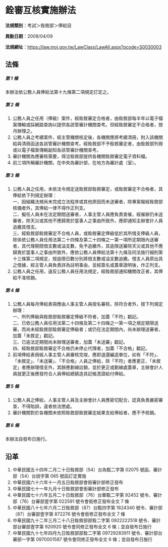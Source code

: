 # 銓審互核實施辦法



**法規類別**：考試＞銓敘部＞俸給目       

**異動日期**：2008/04/09  

**法規網址**：https://law.moj.gov.tw/LawClass/LawAll.aspx?pcode=S0030003



## 法條
##### 第 1 條
本辦法依公務人員俸給法第十九條第二項規定訂定之。

##### 第 2 條
1. 公務人員之任用（俸級）案件，經銓敘審定合格者，由銓敘部每半年以電子檔案傳輸或採網路查詢以提供各該管審計機關查考。但經銓敘審定不合格者，按月辦理之。
1. 公務人員之考績案件，經主管機關核定後，各機關應將考績清冊，附入該機關給與清冊函送各該管審計機關查考。經銓敘部不予銓敘審定者，由銓敘部列冊或以電子檔案傳輸副知各該管審計機關查考。
1. 審計機關為應審核需要，得洽銓敘部提供各機關銓敘審定電子資料檔。
1. 前三項所稱審計機關，在中央為審計部，在地方為審計處（室）。

##### 第 3 條
1. 公務人員之任用，未依法令規定送銓敘部銓敘審定，或銓敘審定不合格者，其俸給依下列規定辦理：  
一、因組織法規尚未完成立法程序或其他原因而未送審者，除專案報經銓敘部核備者外，其俸給一律不得作正列支。  
二、擬任人員未在法定期間送審者，人事主管人員應負責查催，經催辦仍未送審者，除天災或其他不應歸責於當事人之事由所致外，應即通知主辦會計人員追繳其借支。  
三、經銓敘部銓敘審定不合格人員，或銓敘審定俸級低於其所借支俸級人員，除係依公務人員任用法第二十四條及第二十四條之一第一項所定期限內送審者，其代理期間借支數或溢支數，免予追繳外，其逾限送審除天災或其他不應歸責於當事人之事由所致外，應依公務人員俸給法第十九條及同法施行細則第十三條第二項規定，按逾限日數分別將借支數或溢支數追繳。借支人員原出具之借據，經主管人員負責詳為註明事由，並經簽名或蓋章證明後，作正列支。
1. 公務人員之任用，違反公務人員任用法規定，經銓敘部通知機關改正者，其俸給不准核銷。

##### 第 4 條
1. 公務人員每月俸給表冊應由人事主管人員按名審核，除符合者外，按下列規定辦理：  
一、所列俸級與銓敘部銓敘審定俸級不符者，加蓋「不符」戳記。  
二、已依公務人員任用法第二十四條及第二十四條之一第一項之規定期限送審，而尚未經銓敘部銓敘審定俸級者；或仍在法定期間內，尚未辦理送審者，加蓋「未敘定」戳記。  
三、已逾法定期間尚未辦理送審者，加蓋「未送審」戳記。  
四、經銓敘部銓敘審定不合格仍未停止代理者，加蓋「不合格」戳記。
1. 前項俸給表冊經人事主管人員審核完竣，應即退還編造單位，如有「不符」、「未敘定」、「未送審」、「不合格」人員之俸給，除「不符」者應更正、「未敘定」者應辦理借支外，其餘應劃線註銷，並於更正或劃線處蓋章，主辦會計人員就更正後應發符合人員俸給總額造具記帳憑證給付俸給。

##### 第 5 條
1. 公務人員之俸給，人事主管人員及主辦會計人員應密切配合，認真負責嚴密審查，不得貽誤，違者依法懲處。
1. 審計機關對於各機關未依照銓敘部銓敘審定結果支給俸給者，應不予核銷。

##### 第 6 條
本辦法自發布日施行。

## 沿革
1. 中華民國五十四年二月二十日銓敘部（54）台為甄二字第 02075  號函、審計部（54）台說字第 065  號函訂定實施
1. 中華民國六十六年十一月五日銓敘部會銜審計部修正發布
1. 中華民國七十一年九月十日銓敘部會銜審計部修正發布
1. 中華民國七十六年五月二十日銓敘部（76）台華甄二字第 92452  號令、審計部（76）台審部壹字第 022591 號令會銜修正發布全文 7  條
1. 中華民國八十七年六月二日銓敘部（87）台甄四字第 1624340  號令、審計部（87）台審部壹字第 872276 號令會銜修正發布全文 7  條
1. 中華民國九十二年三月二十八日銓敘部部銓二字第 0922222518 號令、審計部台審部壹字第 920920 號令會同修正發布全文 6  條；並自發布日施行
1. 中華民國九十七年四月九日銓敘部部銓二字第 09729283911  號令、審計部台審部一字第 0970001587 號令會同修正發布全文 6  條；並自發布日施行
